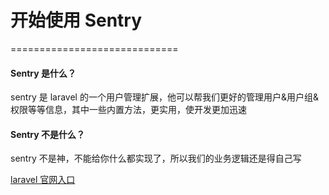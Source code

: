# 开始使用 Sentry
=============================


#### Sentry 是什么？

sentry 是 laravel 的一个用户管理扩展，他可以帮我们更好的管理用户&用户组&权限等等信息，其中一些内置方法，更实用，使开发更加迅速


#### Sentry 不是什么？

sentry 不是神，不能给你什么都实现了，所以我们的业务逻辑还是得自己写


[laravel 官网入口](https://cartalyst.com/)
